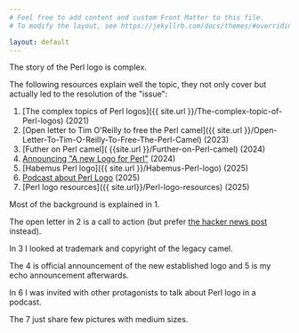 ```yaml
---
# Feel free to add content and custom Front Matter to this file.
# To modify the layout, see https://jekyllrb.com/docs/themes/#overriding-theme-defaults

layout: default
---
```


The story of the Perl logo is complex.

The following resources explain well the topic, they not only cover but actually led to the resolution of the "issue":

1. [The complex topics of Perl logos]({{ site.url }}/The-complex-topic-of-Perl-logos) (2021)
2. [Open letter to Tim O'Reilly to free the Perl camel]({{ site.url }}/Open-Letter-To-Tim-O-Reilly-To-Free-The-Perl-Camel) (2023)
3. [Futher on Perl camel]( {{site.url }}/Further-on-Perl-camel) (2024)
4. [Announcing "A new Logo for Perl"](https://perladvent.org/2024/2024-12-23.html) (2024)
5. [Habemus Perl logo]({{ site.url }}/Habemus-Perl-logo) (2025)
6. [Podcast about Perl Logo](https://underbar.cpan.io/) (2025)
7. [Perl logo resources]({{ site.url}}/Perl-logo-resources) (2025)

Most of the background is explained in 1.

The open letter in 2 is a call to action (but prefer [the hacker news post](https://news.ycombinator.com/item?id=36648949) instead).

In 3 I looked at trademark and copyright of the legacy camel.

The 4 is official announcement of the new established logo and 5 is my echo announcement afterwards.

In 6 I was invited with other protagonists to talk about Perl logo in a podcast.

The 7 just share few pictures with medium sizes.
